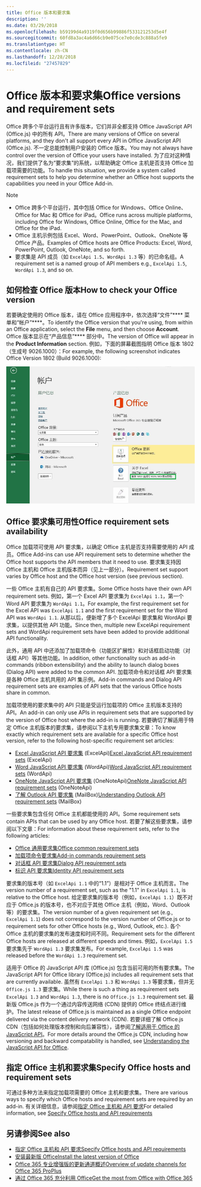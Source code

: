 ```yaml
---
title: Office 版本和要求集
description: ''
ms.date: 03/29/2018
ms.openlocfilehash: b59199d4a9319f0d656b99886f533121253d5e4f
ms.sourcegitcommit: 60fd8a3ac4a6d66cb9e075ce7e0cde3c888a5fe9
ms.translationtype: HT
ms.contentlocale: zh-CN
ms.lasthandoff: 12/28/2018
ms.locfileid: "27457829"
---
```

# <a name="office-versions-and-requirement-sets"></a><span data-ttu-id="5cc49-102">Office 版本和要求集</span><span class="sxs-lookup"><span data-stu-id="5cc49-102">Office versions and requirement sets</span></span>

<span data-ttu-id="5cc49-103">Office 跨多个平台运行且有许多版本，它们并非全都支持 Office JavaScript API (Office.js) 中的所有 API。</span><span class="sxs-lookup"><span data-stu-id="5cc49-103">There are many versions of Office on several platforms, and they don't all support every API in Office JavaScript API (Office.js).</span></span> <span data-ttu-id="5cc49-104">不一定总能控制用户安装的 Office 版本。</span><span class="sxs-lookup"><span data-stu-id="5cc49-104">You may not always have control over the version of Office your users have installed.</span></span>  <span data-ttu-id="5cc49-105">为了应对这种情况，我们提供了名为“要求集”的系统，以帮助确定 Office 主机是否支持 Office 加载项需要的功能。</span><span class="sxs-lookup"><span data-stu-id="5cc49-105">To handle this situation, we provide a system called requirement sets to help you determine whether an Office host supports the capabilities you need in your Office Add-in.</span></span> 

> [!NOTE]
> - <span data-ttu-id="5cc49-106">Office 跨多个平台运行，其中包括 Office for Windows、Office Online、Office for Mac 和 Office for iPad。</span><span class="sxs-lookup"><span data-stu-id="5cc49-106">Office runs across multiple platforms, including Office for Windows, Office Online, Office for the Mac, and Office for the iPad.</span></span>  
> - <span data-ttu-id="5cc49-107">Office 主机示例包括 Excel、Word、PowerPoint、Outlook、OneNote 等 Office 产品。</span><span class="sxs-lookup"><span data-stu-id="5cc49-107">Examples of Office hosts are Office Products: Excel, Word, PowerPoint, Outlook, OneNote, and so forth.</span></span>  
> - <span data-ttu-id="5cc49-108">要求集是 API 成员（如 `ExcelApi 1.5`、`WordApi 1.3` 等）的已命名组。</span><span class="sxs-lookup"><span data-stu-id="5cc49-108">A requirement set is a named group of API members e.g., `ExcelApi 1.5`, `WordApi 1.3`, and so on.</span></span>  


## <a name="how-to-check-your-office-version"></a><span data-ttu-id="5cc49-109">如何检查 Office 版本</span><span class="sxs-lookup"><span data-stu-id="5cc49-109">How to check your Office version</span></span>

<span data-ttu-id="5cc49-110">若要确定使用的 Office 版本，请在 Office 应用程序中，依次选择“文件”\*\*\*\* 菜单和“帐户”\*\*\*\*。</span><span class="sxs-lookup"><span data-stu-id="5cc49-110">To identify the Office version that you're using, from within an Office application, select the **File** menu, and then choose **Account**.</span></span> <span data-ttu-id="5cc49-111">Office 版本显示在“产品信息”\*\*\*\* 部分中。</span><span class="sxs-lookup"><span data-stu-id="5cc49-111">The version of Office will appear in the **Product Information** section.</span></span> <span data-ttu-id="5cc49-112">例如，下面的屏幕截图指明 Office 版本 1802（生成号 9026.1000）：</span><span class="sxs-lookup"><span data-stu-id="5cc49-112">For example, the following screenshot indicates Office Version 1802 (Build 9026.1000):</span></span>

![检查 Office 版本](../images/office-version-number-ui.jpg)


## <a name="office-requirement-sets-availability"></a><span data-ttu-id="5cc49-114">Office 要求集可用性</span><span class="sxs-lookup"><span data-stu-id="5cc49-114">Office requirement sets availability</span></span>

<span data-ttu-id="5cc49-115">Office 加载项可使用 API 要求集，以确定 Office 主机是否支持需要使用的 API 成员。</span><span class="sxs-lookup"><span data-stu-id="5cc49-115">Office Add-ins can use API requirement sets to determine whether the Office host supports the API members that it need to use.</span></span> <span data-ttu-id="5cc49-116">要求集支持因 Office 主机和 Office 主机版本而异（见上一部分）。</span><span class="sxs-lookup"><span data-stu-id="5cc49-116">Requirement set support varies by Office host and the Office host version (see previous section).</span></span>

<span data-ttu-id="5cc49-117">一些 Office 主机有自己的 API 要求集。</span><span class="sxs-lookup"><span data-stu-id="5cc49-117">Some Office hosts have their own API requirement sets.</span></span> <span data-ttu-id="5cc49-118">例如，第一个 Excel API 要求集为 `ExcelApi 1.1`，第一个 Word API 要求集为 `WordApi 1.1`。</span><span class="sxs-lookup"><span data-stu-id="5cc49-118">For example, the first requirement set for the Excel API was `ExcelApi 1.1` and the first requirement set for the Word API was `WordApi 1.1`.</span></span> <span data-ttu-id="5cc49-119">从那以后，便新增了多个 ExcelApi 要求集和 WordApi 要求集，以提供其他 API 功能。</span><span class="sxs-lookup"><span data-stu-id="5cc49-119">Since then, multiple new ExcelApi requirement sets and WordApi requirement sets have been added to provide additional API functionality.</span></span>

<span data-ttu-id="5cc49-120">此外，通用 API 中还添加了加载项命令（功能区扩展性）和对话框启动功能（对话框 API）等其他功能。</span><span class="sxs-lookup"><span data-stu-id="5cc49-120">In addition, other functionality such as add-in commands (ribbon extensibility) and the ability to launch dialog boxes (Dialog API) were added to the common API.</span></span> <span data-ttu-id="5cc49-121">加载项命令和对话框 API 要求集是各种 Office 主机共用的 API 集示例。</span><span class="sxs-lookup"><span data-stu-id="5cc49-121">Add-in commands and Dialog API requirement sets are examples of API sets that the various Office hosts share in common.</span></span>

<span data-ttu-id="5cc49-122">加载项使用的要求集中的 API 只能是受运行加载项的 Office 主机版本支持的 API。</span><span class="sxs-lookup"><span data-stu-id="5cc49-122">An add-in can only use APIs in requirement sets that are supported by the version of Office host where the add-in is running.</span></span> <span data-ttu-id="5cc49-123">若要确切了解适用于特定 Office 主机版本的要求集，请参阅以下主机专用要求集文章：</span><span class="sxs-lookup"><span data-stu-id="5cc49-123">To know exactly which requirement sets are available for a specific Office host version, refer to the following host-specific requirement set articles:</span></span>

- <span data-ttu-id="5cc49-124">[Excel JavaScript API 要求集](https://docs.microsoft.com/office/dev/add-ins/reference/requirement-sets/excel-api-requirement-sets) (ExcelApi)</span><span class="sxs-lookup"><span data-stu-id="5cc49-124">[Excel JavaScript API requirement sets](https://docs.microsoft.com/office/dev/add-ins/reference/requirement-sets/excel-api-requirement-sets) (ExcelApi)</span></span>
- <span data-ttu-id="5cc49-125">[Word JavaScript API 要求集](https://docs.microsoft.com/office/dev/add-ins/reference/requirement-sets/word-api-requirement-sets) (WordApi)</span><span class="sxs-lookup"><span data-stu-id="5cc49-125">[Word JavaScript API requirement sets](https://docs.microsoft.com/office/dev/add-ins/reference/requirement-sets/word-api-requirement-sets) (WordApi)</span></span>
- <span data-ttu-id="5cc49-126">[OneNote JavaScript API 要求集](https://docs.microsoft.com/office/dev/add-ins/reference/requirement-sets/onenote-api-requirement-sets) (OneNoteApi)</span><span class="sxs-lookup"><span data-stu-id="5cc49-126">[OneNote JavaScript API requirement sets](https://docs.microsoft.com/office/dev/add-ins/reference/requirement-sets/onenote-api-requirement-sets) (OneNoteApi)</span></span>
- <span data-ttu-id="5cc49-127">[了解 Outlook API 要求集](https://docs.microsoft.com/office/dev/add-ins/reference/requirement-sets/outlook-api-requirement-sets) (MailBox)</span><span class="sxs-lookup"><span data-stu-id="5cc49-127">[Understanding Outlook API requirement sets](https://docs.microsoft.com/office/dev/add-ins/reference/requirement-sets/outlook-api-requirement-sets) (MailBox)</span></span>

<span data-ttu-id="5cc49-128">一些要求集包含任何 Office 主机都能使用的 API。</span><span class="sxs-lookup"><span data-stu-id="5cc49-128">Some requirement sets contain APIs that can be used by any Office host.</span></span> <span data-ttu-id="5cc49-129">若要了解这些要求集，请参阅以下文章：</span><span class="sxs-lookup"><span data-stu-id="5cc49-129">For information about these requirement sets, refer to the following articles:</span></span>

- [<span data-ttu-id="5cc49-130">Office 通用要求集</span><span class="sxs-lookup"><span data-stu-id="5cc49-130">Office common requirement sets</span></span>](https://docs.microsoft.com/office/dev/add-ins/reference/requirement-sets/office-add-in-requirement-sets)
- [<span data-ttu-id="5cc49-131">加载项命令要求集</span><span class="sxs-lookup"><span data-stu-id="5cc49-131">Add-in commands requirement sets</span></span>](https://docs.microsoft.com/office/dev/add-ins/reference/requirement-sets/add-in-commands-requirement-sets)
- [<span data-ttu-id="5cc49-132">对话框 API 要求集</span><span class="sxs-lookup"><span data-stu-id="5cc49-132">Dialog API requirement sets</span></span>](https://docs.microsoft.com/office/dev/add-ins/reference/requirement-sets/dialog-api-requirement-sets)
- [<span data-ttu-id="5cc49-133">标识 API 要求集</span><span class="sxs-lookup"><span data-stu-id="5cc49-133">Identity API requirement sets</span></span>](https://docs.microsoft.com/office/dev/add-ins/reference/requirement-sets/identity-api-requirement-sets)

<span data-ttu-id="5cc49-134">要求集的版本号（如 `ExcelApi 1.1` 中的“1.1”）是相对于 Office 主机而言。</span><span class="sxs-lookup"><span data-stu-id="5cc49-134">The version number of a requirement set, such as the "1.1" in `ExcelApi 1.1`, is relative to the Office host.</span></span> <span data-ttu-id="5cc49-135">给定要求集的版本号（例如，`ExcelApi 1.1`）既不对应于 Office.js 的版本号，也不对应于其他 Office 主机（例如，Word、Outlook 等）的要求集。</span><span class="sxs-lookup"><span data-stu-id="5cc49-135">The version number of a given requirement set (e.g., `ExcelApi 1.1`) does not correspond to the version number of Office.js or to requirement sets for other Office hosts (e.g., Word, Outlook, etc.).</span></span>  <span data-ttu-id="5cc49-136">各个 Office 主机的要求集的发布速度和时间不同。</span><span class="sxs-lookup"><span data-stu-id="5cc49-136">Requirement sets for the different Office hosts are released at different speeds and times.</span></span> <span data-ttu-id="5cc49-137">例如，`ExcelApi 1.5` 要求集先于 `WordApi 1.3` 要求集发布。</span><span class="sxs-lookup"><span data-stu-id="5cc49-137">For example, `ExcelApi 1.5` was released before the `WordApi 1.3` requirement set.</span></span>

<span data-ttu-id="5cc49-138">适用于 Office 的 JavaScript API 库 (Office.js) 包含当前可用的所有要求集。</span><span class="sxs-lookup"><span data-stu-id="5cc49-138">The JavaScript API for Office library (Office.js) includes all requirement sets that are currently available.</span></span> <span data-ttu-id="5cc49-139">虽然有 `ExcelApi 1.3` 和 `WordApi 1.3` 等要求集，但并无 `Office.js 1.3` 要求集。</span><span class="sxs-lookup"><span data-stu-id="5cc49-139">While there is such a thing as requirement sets `ExcelApi 1.3` and `WordApi 1.3`, there is no `Office.js 1.3` requirement set.</span></span> <span data-ttu-id="5cc49-140">最新版 Office.js 作为一个通过内容传送网络 (CDN) 提供的 Office 终结点进行维护。</span><span class="sxs-lookup"><span data-stu-id="5cc49-140">The latest release of Office.js is maintained as a single Office endpoint delivered via the content delivery network (CDN).</span></span> <span data-ttu-id="5cc49-141">若要详细了解 Office.js CDN（包括如何处理版本控制和向后兼容性），请参阅[了解适用于 Office 的 JavaScript API](https://docs.microsoft.com/office/dev/add-ins/develop/understanding-the-javascript-api-for-office)。</span><span class="sxs-lookup"><span data-stu-id="5cc49-141">For more details around the Office.js CDN, including how versioning and backward compatability is handled, see [Understanding the JavaScript API for Office](https://docs.microsoft.com/office/dev/add-ins/develop/understanding-the-javascript-api-for-office).</span></span>

## <a name="specify-office-hosts-and-requirement-sets"></a><span data-ttu-id="5cc49-142">指定 Office 主机和要求集</span><span class="sxs-lookup"><span data-stu-id="5cc49-142">Specify Office hosts and requirement sets</span></span>

<span data-ttu-id="5cc49-143">可通过多种方法来指定加载项需要的 Office 主机和要求集。</span><span class="sxs-lookup"><span data-stu-id="5cc49-143">There are various ways to specify which Office hosts and requirement sets are required by an add-in.</span></span>  <span data-ttu-id="5cc49-144">有关详细信息，请参阅[指定 Office 主机和 API 要求](https://docs.microsoft.com/office/dev/add-ins/develop/specify-office-hosts-and-api-requirements)</span><span class="sxs-lookup"><span data-stu-id="5cc49-144">For detailed information, see [Specify Office hosts and API requirements](https://docs.microsoft.com/office/dev/add-ins/develop/specify-office-hosts-and-api-requirements)</span></span>


## <a name="see-also"></a><span data-ttu-id="5cc49-145">另请参阅</span><span class="sxs-lookup"><span data-stu-id="5cc49-145">See also</span></span>

- [<span data-ttu-id="5cc49-146">指定 Office 主机和 API 要求</span><span class="sxs-lookup"><span data-stu-id="5cc49-146">Specify Office hosts and API requirements</span></span>](https://docs.microsoft.com/office/dev/add-ins/develop/specify-office-hosts-and-api-requirements)
- [<span data-ttu-id="5cc49-147">安装最新版 Office</span><span class="sxs-lookup"><span data-stu-id="5cc49-147">Install the latest version of Office</span></span>](https://docs.microsoft.com/office/dev/add-ins/develop/install-latest-office-version)
- [<span data-ttu-id="5cc49-148">Office 365 专业增强版的更新通道概述</span><span class="sxs-lookup"><span data-stu-id="5cc49-148">Overview of update channels for Office 365 ProPlus</span></span>](https://docs.microsoft.com/deployoffice/overview-of-update-channels-for-office-365-proplus)
- [<span data-ttu-id="5cc49-149">通过 Office 365 充分利用 Office</span><span class="sxs-lookup"><span data-stu-id="5cc49-149">Get the most from Office with Office 365</span></span>](https://products.office.com/compare-all-microsoft-office-products?tab=2)
